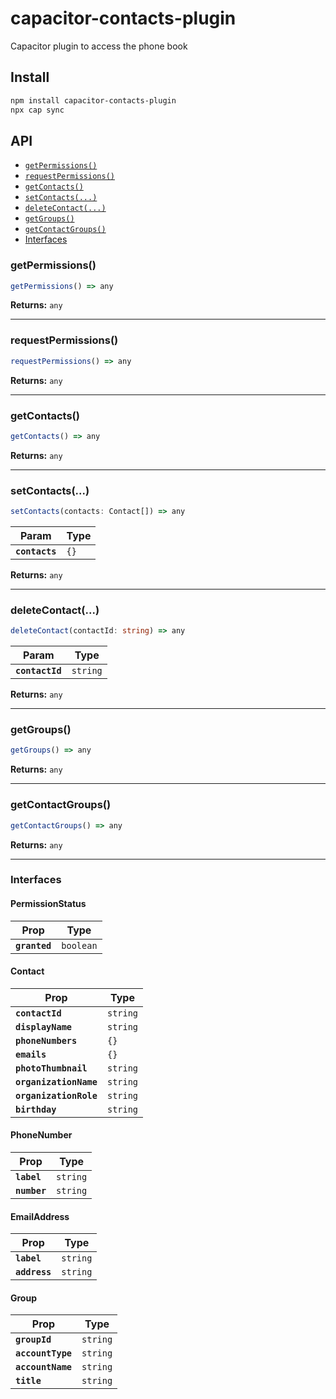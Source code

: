 # capacitor-contacts-plugin

Capacitor plugin to access the phone book

## Install

```bash
npm install capacitor-contacts-plugin
npx cap sync
```

## API

<docgen-index>

* [`getPermissions()`](#getpermissions)
* [`requestPermissions()`](#requestpermissions)
* [`getContacts()`](#getcontacts)
* [`setContacts(...)`](#setcontacts)
* [`deleteContact(...)`](#deletecontact)
* [`getGroups()`](#getgroups)
* [`getContactGroups()`](#getcontactgroups)
* [Interfaces](#interfaces)

</docgen-index>

<docgen-api>
<!--Update the source file JSDoc comments and rerun docgen to update the docs below-->

### getPermissions()

```typescript
getPermissions() => any
```

**Returns:** <code>any</code>

--------------------


### requestPermissions()

```typescript
requestPermissions() => any
```

**Returns:** <code>any</code>

--------------------


### getContacts()

```typescript
getContacts() => any
```

**Returns:** <code>any</code>

--------------------


### setContacts(...)

```typescript
setContacts(contacts: Contact[]) => any
```

| Param          | Type            |
| -------------- | --------------- |
| **`contacts`** | <code>{}</code> |

**Returns:** <code>any</code>

--------------------


### deleteContact(...)

```typescript
deleteContact(contactId: string) => any
```

| Param           | Type                |
| --------------- | ------------------- |
| **`contactId`** | <code>string</code> |

**Returns:** <code>any</code>

--------------------


### getGroups()

```typescript
getGroups() => any
```

**Returns:** <code>any</code>

--------------------


### getContactGroups()

```typescript
getContactGroups() => any
```

**Returns:** <code>any</code>

--------------------


### Interfaces


#### PermissionStatus

| Prop          | Type                 |
| ------------- | -------------------- |
| **`granted`** | <code>boolean</code> |


#### Contact

| Prop                   | Type                |
| ---------------------- | ------------------- |
| **`contactId`**        | <code>string</code> |
| **`displayName`**      | <code>string</code> |
| **`phoneNumbers`**     | <code>{}</code>     |
| **`emails`**           | <code>{}</code>     |
| **`photoThumbnail`**   | <code>string</code> |
| **`organizationName`** | <code>string</code> |
| **`organizationRole`** | <code>string</code> |
| **`birthday`**         | <code>string</code> |


#### PhoneNumber

| Prop         | Type                |
| ------------ | ------------------- |
| **`label`**  | <code>string</code> |
| **`number`** | <code>string</code> |


#### EmailAddress

| Prop          | Type                |
| ------------- | ------------------- |
| **`label`**   | <code>string</code> |
| **`address`** | <code>string</code> |


#### Group

| Prop              | Type                |
| ----------------- | ------------------- |
| **`groupId`**     | <code>string</code> |
| **`accountType`** | <code>string</code> |
| **`accountName`** | <code>string</code> |
| **`title`**       | <code>string</code> |

</docgen-api>
